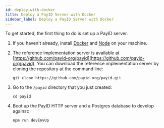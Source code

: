 ```yaml
---
id: deploy-with-docker
title: Deploy a PayID Server with Docker
sidebar_label: Deploy a PayID Server with Docker
---
```


To get started, the first thing to do is set up a PayID server.

1.  If you haven't already, install [Docker](https://docks.docker.com/get-docker/) and [Node](https://nodejs.org/en/) on your machine.

2.  The reference implementation server is available at [https://github.com/payid-org/payid](https://github.com/payid-org/payid). You can download the reference implementation server by cloning the repository at the command line:

        git clone https://github.com/payid-org/payid.git

3.  Go to the `/payid` directory that you just created:

        cd payid

4.  Boot up the PayID HTTP server and a Postgres database to develop against:

        npm run devEnvUp
